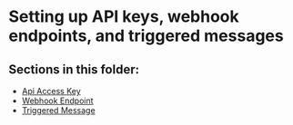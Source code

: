 # Setting up API keys, webhook endpoints, and triggered messages

## Sections in this folder:

- [Api Access Key](api-access-key.md)
- [Webhook Endpoint](webhook-endpoint.md)
- [Triggered Message](triggered-message.md)
